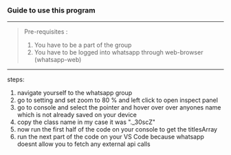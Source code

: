 ### Guide to use this program 

---
> Pre-requisites :
> 1. You have to be a part of the group
> 2. You have to be logged into whatsapp through web-browser (whatsapp-web)

---

steps:

1. navigate yourself to the whatsapp group 
2. go to setting and set zoom to 80 % and left click to open inspect panel
3. go to console and select the pointer and hover over over anyones name which is not already saved on your device 
4. copy the class name in my case it was "._30scZ"
5. now run the first half of the code on your console to get the titlesArray
6. run the next part of the code on your VS Code because whatsapp doesnt allow you to fetch any external api calls
